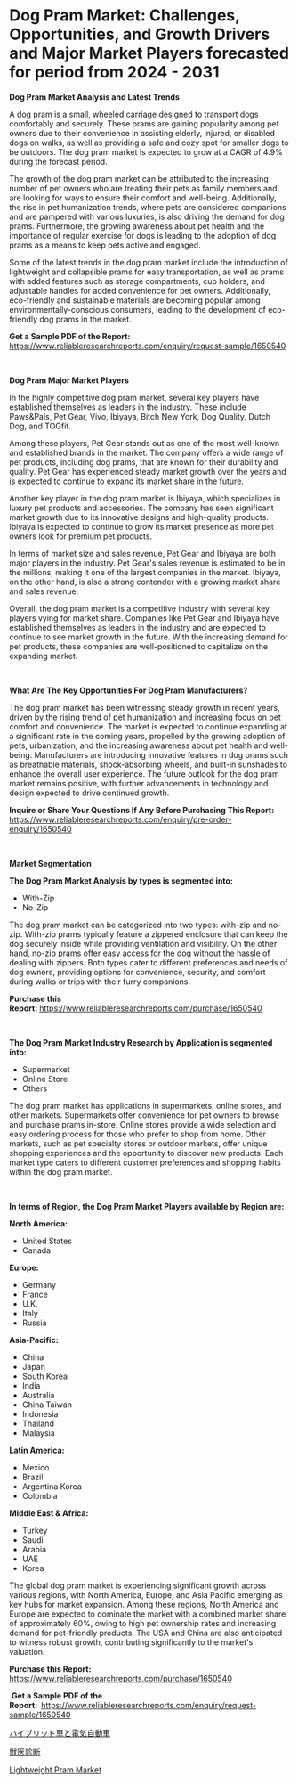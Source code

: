 <p><h1>Dog Pram Market: Challenges, Opportunities, and Growth Drivers and Major Market Players forecasted for period from 2024 - 2031</h1></p><p><strong>Dog Pram Market Analysis and Latest Trends</strong></p>
<p><p>A dog pram is a small, wheeled carriage designed to transport dogs comfortably and securely. These prams are gaining popularity among pet owners due to their convenience in assisting elderly, injured, or disabled dogs on walks, as well as providing a safe and cozy spot for smaller dogs to be outdoors. The dog pram market is expected to grow at a CAGR of 4.9% during the forecast period.</p><p>The growth of the dog pram market can be attributed to the increasing number of pet owners who are treating their pets as family members and are looking for ways to ensure their comfort and well-being. Additionally, the rise in pet humanization trends, where pets are considered companions and are pampered with various luxuries, is also driving the demand for dog prams. Furthermore, the growing awareness about pet health and the importance of regular exercise for dogs is leading to the adoption of dog prams as a means to keep pets active and engaged.</p><p>Some of the latest trends in the dog pram market include the introduction of lightweight and collapsible prams for easy transportation, as well as prams with added features such as storage compartments, cup holders, and adjustable handles for added convenience for pet owners. Additionally, eco-friendly and sustainable materials are becoming popular among environmentally-conscious consumers, leading to the development of eco-friendly dog prams in the market.</p></p>
<p><strong>Get a Sample PDF of the Report:&nbsp;</strong> <a href="https://www.reliableresearchreports.com/enquiry/request-sample/1650540">https://www.reliableresearchreports.com/enquiry/request-sample/1650540</a></p>
<p>&nbsp;</p>
<p><strong>Dog Pram Major Market Players</strong></p>
<p><p>In the highly competitive dog pram market, several key players have established themselves as leaders in the industry. These include Paws&Pals, Pet Gear, Vivo, Ibiyaya, Bitch New York, Dog Quality, Dutch Dog, and TOGfit.</p><p>Among these players, Pet Gear stands out as one of the most well-known and established brands in the market. The company offers a wide range of pet products, including dog prams, that are known for their durability and quality. Pet Gear has experienced steady market growth over the years and is expected to continue to expand its market share in the future.</p><p>Another key player in the dog pram market is Ibiyaya, which specializes in luxury pet products and accessories. The company has seen significant market growth due to its innovative designs and high-quality products. Ibiyaya is expected to continue to grow its market presence as more pet owners look for premium pet products.</p><p>In terms of market size and sales revenue, Pet Gear and Ibiyaya are both major players in the industry. Pet Gear's sales revenue is estimated to be in the millions, making it one of the largest companies in the market. Ibiyaya, on the other hand, is also a strong contender with a growing market share and sales revenue.</p><p>Overall, the dog pram market is a competitive industry with several key players vying for market share. Companies like Pet Gear and Ibiyaya have established themselves as leaders in the industry and are expected to continue to see market growth in the future. With the increasing demand for pet products, these companies are well-positioned to capitalize on the expanding market.</p></p>
<p>&nbsp;</p>
<p><strong>What Are The Key Opportunities For Dog Pram Manufacturers?</strong></p>
<p><p>The dog pram market has been witnessing steady growth in recent years, driven by the rising trend of pet humanization and increasing focus on pet comfort and convenience. The market is expected to continue expanding at a significant rate in the coming years, propelled by the growing adoption of pets, urbanization, and the increasing awareness about pet health and well-being. Manufacturers are introducing innovative features in dog prams such as breathable materials, shock-absorbing wheels, and built-in sunshades to enhance the overall user experience. The future outlook for the dog pram market remains positive, with further advancements in technology and design expected to drive continued growth.</p></p>
<p><strong>Inquire or Share Your Questions If Any Before Purchasing This Report:</strong> <a href="https://www.reliableresearchreports.com/enquiry/pre-order-enquiry/1650540">https://www.reliableresearchreports.com/enquiry/pre-order-enquiry/1650540</a></p>
<p>&nbsp;</p>
<p><strong>Market Segmentation</strong></p>
<p><strong>The Dog Pram Market Analysis by types is segmented into:</strong></p>
<p><ul><li>With-Zip</li><li>No-Zip</li></ul></p>
<p><p>The dog pram market can be categorized into two types: with-zip and no-zip. With-zip prams typically feature a zippered enclosure that can keep the dog securely inside while providing ventilation and visibility. On the other hand, no-zip prams offer easy access for the dog without the hassle of dealing with zippers. Both types cater to different preferences and needs of dog owners, providing options for convenience, security, and comfort during walks or trips with their furry companions.</p></p>
<p><strong>Purchase this Report:&nbsp;</strong><a href="https://www.reliableresearchreports.com/purchase/1650540">https://www.reliableresearchreports.com/purchase/1650540</a></p>
<p>&nbsp;</p>
<p><strong>The Dog Pram Market Industry Research by Application is segmented into:</strong></p>
<p><ul><li>Supermarket</li><li>Online Store</li><li>Others</li></ul></p>
<p><p>The dog pram market has applications in supermarkets, online stores, and other markets. Supermarkets offer convenience for pet owners to browse and purchase prams in-store. Online stores provide a wide selection and easy ordering process for those who prefer to shop from home. Other markets, such as pet specialty stores or outdoor markets, offer unique shopping experiences and the opportunity to discover new products. Each market type caters to different customer preferences and shopping habits within the dog pram market.</p></p>
<p>&nbsp;</p>
<p><strong>In terms of Region, the Dog Pram Market Players available by Region are:</strong></p>
<p>
    <p> <strong> North America: </strong>
        <ul>
            <li>United States</li>
            <li>Canada</li>
        </ul>
        </p> 
    <p> <strong> Europe: </strong>
        <ul>
            <li>Germany</li>
            <li>France</li>
            <li>U.K.</li>
            <li>Italy</li>
            <li>Russia</li>
        </ul>
        </p> 
    <p> <strong> Asia-Pacific: </strong>
        <ul>
            <li>China</li>
            <li>Japan</li>
            <li>South Korea</li>
            <li>India</li>
            <li>Australia</li>
            <li>China Taiwan</li>
            <li>Indonesia</li>
            <li>Thailand</li>
            <li>Malaysia</li>
        </ul>
        </p> 
    <p> <strong> Latin America: </strong>
        <ul>
            <li>Mexico</li>
            <li>Brazil</li>
            <li>Argentina Korea</li>
            <li>Colombia</li>
        </ul>
        </p> 
    <p> <strong> Middle East & Africa: </strong>
        <ul>
            <li>Turkey</li>
            <li>Saudi</li>
            <li>Arabia</li>
            <li>UAE</li>
            <li>Korea</li>
        </ul>
    </p>
    </p>
<p><p>The global dog pram market is experiencing significant growth across various regions, with North America, Europe, and Asia Pacific emerging as key hubs for market expansion. Among these regions, North America and Europe are expected to dominate the market with a combined market share of approximately 60%, owing to high pet ownership rates and increasing demand for pet-friendly products. The USA and China are also anticipated to witness robust growth, contributing significantly to the market's valuation.</p></p>
<p><strong>Purchase this Report: </strong><a href="https://www.reliableresearchreports.com/purchase/1650540">https://www.reliableresearchreports.com/purchase/1650540</a></p>
<p>&nbsp;<strong>Get a Sample PDF of the Report:&nbsp;&nbsp;</strong><a href="https://www.reliableresearchreports.com/enquiry/request-sample/1650540">https://www.reliableresearchreports.com/enquiry/request-sample/1650540</a></p>
<p><strong></strong></p>
<p><p><a href="https://medium.com/@chloekessler01/%E3%83%8F%E3%82%A4%E3%83%96%E3%83%AA%E3%83%83%E3%83%89%E3%81%A8%E9%9B%BB%E6%B0%97%E8%87%AA%E5%8B%95%E8%BB%8A%E3%81%AE%E5%B8%82%E5%A0%B4%E5%8B%95%E5%90%91-%E5%B8%82%E5%A0%B4%E3%83%88%E3%83%AC%E3%83%B3%E3%83%89-%E6%88%90%E9%95%B7-2024%E5%B9%B4%E3%81%8B%E3%82%892031%E5%B9%B4%E3%81%AE%E4%BA%88%E6%B8%AC-3faa87739efb">ハイブリッド車と電気自動車</a></p><p><a href="https://medium.com/@evekerluke2023/%E7%8D%A3%E5%8C%BB%E8%A8%BA%E6%96%AD%E5%B8%82%E5%A0%B4%E3%81%AE%E3%82%A4%E3%83%B3%E3%82%B5%E3%82%A4%E3%83%88-%E5%B8%82%E5%A0%B4%E5%8B%95%E5%90%91-%E6%88%90%E9%95%B7-2024%E5%B9%B4%E3%81%8B%E3%82%892031%E5%B9%B4%E3%81%BE%E3%81%A7%E3%81%AE%E4%BA%88%E6%B8%AC-ed9202ce790b">獣医診断</a></p><p><a href="https://github.com/ruddyyedelwadw/Market-Research-Report-List-1/blob/main/lightweight-pram-market.md">Lightweight Pram Market</a></p></p>